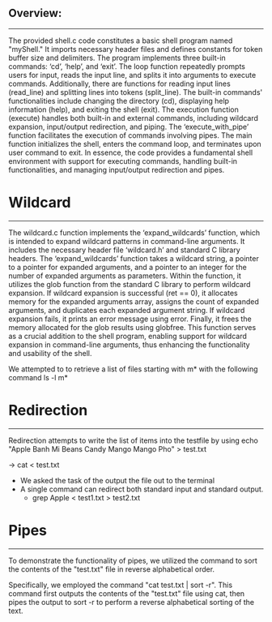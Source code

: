 ## **Overview:**


---



The provided shell.c code constitutes a basic shell program named "myShell." It imports necessary header files and defines constants for token buffer size and delimiters. The program implements three built-in commands: ‘cd’, ‘help’, and ‘exit’. The loop function repeatedly prompts users for input, reads the input line, and splits it into arguments to execute commands. Additionally, there are functions for reading input lines (read_line) and splitting lines into tokens (split_line). The built-in commands' functionalities include changing the directory (cd), displaying help information (help), and exiting the shell (exit). The execution function (execute) handles both built-in and external commands, including wildcard expansion, input/output redirection, and piping. The ‘execute_with_pipe’ function facilitates the execution of commands involving pipes. The main function initializes the shell, enters the command loop, and terminates upon user command to exit. In essence, the code provides a fundamental shell environment with support for executing commands, handling built-in functionalities, and managing input/output redirection and pipes.

# **Wildcard**


---


The wildcard.c function implements the ‘expand_wildcards’ function, which is intended to expand wildcard patterns in command-line arguments. It includes the necessary header file ‘wildcard.h’ and standard C library headers. The ‘expand_wildcards’ function takes a wildcard string, a pointer to a pointer for expanded arguments, and a pointer to an integer for the number of expanded arguments as parameters. Within the function, it utilizes the glob function from the standard C library to perform wildcard expansion. If wildcard expansion is successful (ret == 0), it allocates memory for the expanded arguments array, assigns the count of expanded arguments, and duplicates each expanded argument string. If wildcard expansion fails, it prints an error message using error. Finally, it frees the memory allocated for the glob results using globfree. This function serves as a crucial addition to the shell program, enabling support for wildcard expansion in command-line arguments, thus enhancing the functionality and usability of the shell.

We attempted to to retrieve a list of files starting with m* with the following command ls -l m*

# **Redirection**


---



Redirection attempts to write the list of items into the testfile by using echo "Apple Banh Mi Beans Candy Mango Mango Pho" > test.txt

-> cat < test.txt 
- We asked the task of the output the file out to the terminal
- A single command can redirect both standard input and standard output.
	- grep Apple < test1.txt > test2.txt

# **Pipes**
---
To demonstrate the functionality of pipes, we utilized the command to sort the contents of the "test.txt" file in reverse alphabetical order. 

Specifically, we employed the command "cat test.txt | sort -r". This command first outputs the contents of the "test.txt" file using cat, then pipes the output to sort -r to perform a reverse alphabetical sorting of the text.
 






